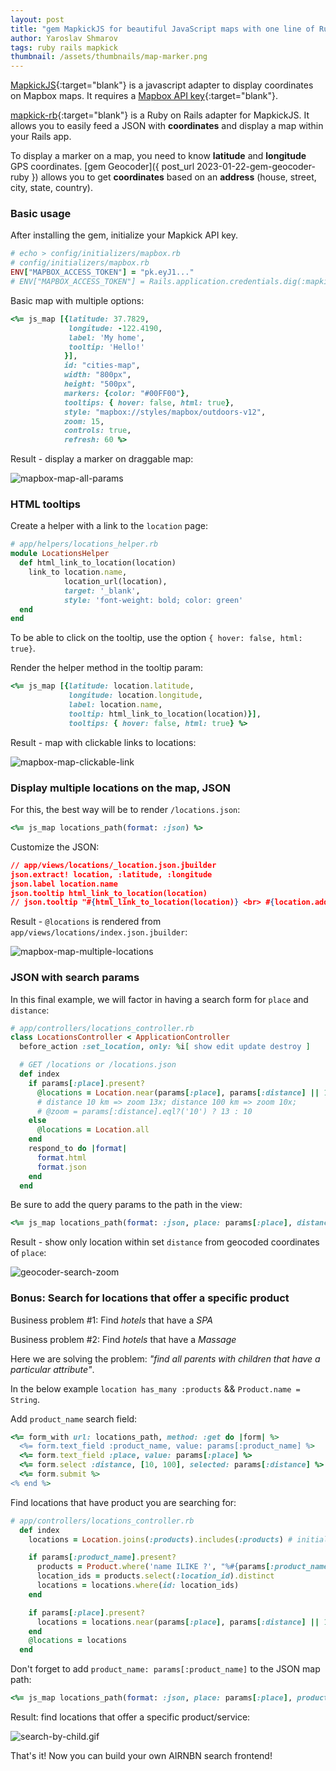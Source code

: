 ```yaml
---
layout: post
title: "gem MapkickJS for beautiful JavaScript maps with one line of Ruby"
author: Yaroslav Shmarov
tags: ruby rails mapkick
thumbnail: /assets/thumbnails/map-marker.png
---
```


[MapkickJS](https://github.com/ankane/mapkick.js){:target="blank"} is a javascript adapter to display coordinates on Mapbox maps. It requires a [Mapbox API key](https://account.mapbox.com/auth/signup/){:target="blank"}.

[mapkick-rb](https://github.com/ankane/mapkick){:target="blank"} is a Ruby on Rails adapter for MapkickJS. It allows you to easily feed a JSON with **coordinates** and display a map within your Rails app.

To display a marker on a map, you need to know **latitude** and **longitude** GPS coordinates. [gem Geocoder]({ post_url 2023-01-22-gem-geocoder-ruby }) allows you to get **coordinates** based on an **address** (house, street, city, state, country).

### Basic usage

After installing the gem, initialize your Mapkick API key.

```ruby
# echo > config/initializers/mapbox.rb
# config/initializers/mapbox.rb
ENV["MAPBOX_ACCESS_TOKEN"] = "pk.eyJ1..."
# ENV["MAPBOX_ACCESS_TOKEN"] = Rails.application.credentials.dig(:mapkick_api_key)
```

Basic map with multiple options:

```ruby
<%= js_map [{latitude: 37.7829,
             longitude: -122.4190,
             label: 'My home',
             tooltip: 'Hello!'
            }],
            id: "cities-map",
            width: "800px",
            height: "500px",
            markers: {color: "#00FF00"},
            tooltips: { hover: false, html: true},
            style: "mapbox://styles/mapbox/outdoors-v12",
            zoom: 15,
            controls: true,
            refresh: 60 %>
```

Result - display a marker on draggable map:

![mapbox-map-all-params](/assets/images/mapbox-map-all-params.png)

### HTML tooltips

Create a helper with a link to the `location` page:

```ruby
# app/helpers/locations_helper.rb
module LocationsHelper
  def html_link_to_location(location)
    link_to location.name,
            location_url(location),
            target: '_blank',
            style: 'font-weight: bold; color: green'
  end
end
```

To be able to click on the tooltip, use the option `{ hover: false, html: true}`.

Render the helper method in the tooltip param:

```ruby
<%= js_map [{latitude: location.latitude,
             longitude: location.longitude,
             label: location.name,
             tooltip: html_link_to_location(location)}],
             tooltips: { hover: false, html: true} %>
```

Result - map with clickable links to locations:

![mapbox-map-clickable-link](/assets/images/mapbox-map-clickable-link.png)

### Display multiple locations on the map, JSON

For this, the best way will be to render `/locations.json`:

```ruby
<%= js_map locations_path(format: :json) %>
```

Customize the JSON:

```json
// app/views/locations/_location.json.jbuilder
json.extract! location, :latitude, :longitude
json.label location.name
json.tooltip html_link_to_location(location)
// json.tooltip "#{html_link_to_location(location)} <br> #{location.address}"
```

Result - `@locations` is rendered from `app/views/locations/index.json.jbuilder`:

![mapbox-map-multiple-locations](/assets/images/mapbox-map-multiple-locations.png)

### JSON with search params

In this final example, we will factor in having a search form for `place` and `distance`:

```ruby
# app/controllers/locations_controller.rb
class LocationsController < ApplicationController
  before_action :set_location, only: %i[ show edit update destroy ]

  # GET /locations or /locations.json
  def index
    if params[:place].present?
      @locations = Location.near(params[:place], params[:distance] || 10, order: :distance)
      # distance 10 km => zoom 13x; distance 100 km => zoom 10x;
      # @zoom = params[:distance].eql?('10') ? 13 : 10
    else
      @locations = Location.all
    end
    respond_to do |format|
      format.html
      format.json
    end
  end
```

Be sure to add the query params to the path in the view:

```ruby
<%= js_map locations_path(format: :json, place: params[:place], distance: params[:distance]), zoom: @zoom %>
```

Result - show only location within set `distance` from geocoded coordinates of `place`:

![geocoder-search-zoom](/assets/images/geocoder-search-zoom.gif)

### Bonus: Search for locations that offer a specific product

Business problem #1: Find *hotels* that have a *SPA*

Business problem #2: Find *hotels* that have a *Massage*

Here we are solving the problem: *"find all parents with children that have a particular attribute"*.

In the below example `location has_many :products` && `Product.name = String`.

Add `product_name` search field:

```ruby
<%= form_with url: locations_path, method: :get do |form| %>
  <%= form.text_field :product_name, value: params[:product_name] %>
  <%= form.text_field :place, value: params[:place] %>
  <%= form.select :distance, [10, 100], selected: params[:distance] %>
  <%= form.submit %>
<% end %>
```

Find locations that have product you are searching for:

```ruby
# app/controllers/locations_controller.rb
  def index
    locations = Location.joins(:products).includes(:products) # initially select only locations that have products

    if params[:product_name].present?
      products = Product.where('name ILIKE ?', "%#{params[:product_name]}%")
      location_ids = products.select(:location_id).distinct
      locations = locations.where(id: location_ids)
    end

    if params[:place].present?
      locations = locations.near(params[:place], params[:distance] || 10, order: :distance)
    end
    @locations = locations
  end
```

Don't forget to add `product_name: params[:product_name]` to the JSON map path:

```ruby
<%= js_map locations_path(format: :json, place: params[:place], product_name: params[:product_name], distance: params[:distance]) %>
```

Result: find locations that offer a specific product/service:

![search-by-child.gif](/assets/images/search-by-child.gif)

That's it! Now you can build your own AIRNBN search frontend!

